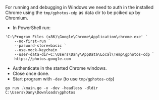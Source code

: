 For running and debugging in Windows we need to auth in the installed Chrome using the `tmp/gphotos-cdp` as data dir to be pciked up by Chromium.

* In PowerShell run:
```
'C:\Program Files (x86)\Google\Chrome\Application\chrome.exe' `
    --no-first-run `
    --pasword-store=basic `
    --use-mock-keychain `
    --user-data-dir=C:\Users\Dany\AppData\Local\Temp\gphotos-cdp `
    https://photos.google.com
```
* Authenticate in the started Chrome windows.
* Close once done.
* Start program with `-dev` (to use `tmp/gphotos-cdp`)
```
go run .\main.go -v -dev -headless -dldir C:\Users\Dany\Downloads\gphotos
```